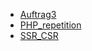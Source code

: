 
* [Auftrag3](Woche4/Auftrag3.md)
* [PHP_repetition](Woche4/PHP_repetition.md)
* [SSR_CSR](Woche4/SSR_CSR.md)